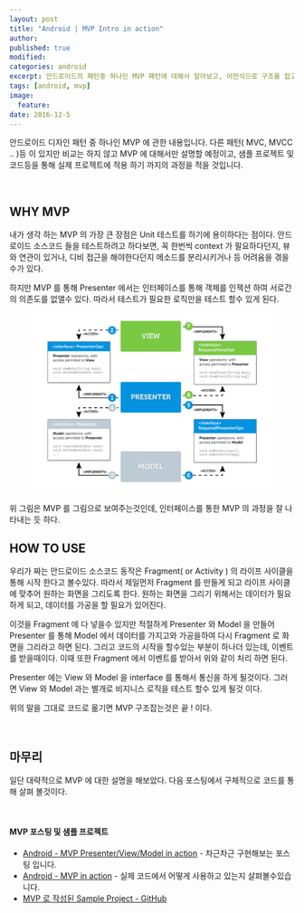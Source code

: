 ```yaml
---
layout: post
title: "Android | MVP Intro in action"
author:
published: true
modified:
categories: android
excerpt: 안드로이드의 패턴중 하나인 MVP 패턴에 대해서 알아보고, 어떤식으로 구조를 잡고 코드를 구현해 나가야 되는지 코드를 통해서 차근차근 살펴봅시다. 먼저 전체적으로 MVP 의 대한 개념을 주절주절 이지만 그림과 함께 설명 해보겠습니다.
tags: [android, mvp]
image:
  feature:
date: 2016-12-5
---
```

안드로이드 디자인 패턴 중 하나인 MVP 에 관한 내용입니다. 다른 패턴( MVC, MVCC .. )등 이 있지만 비교는 하지 않고 MVP 에 대해서만 설명할 예정이고, 샘플 프로젝트 및 코드등을 통해 실제 프로젝트에 적용 하기 까지의 과정을 적을 것입니다.

<br>

## WHY MVP
내가 생각 하는 MVP 의 가장 큰 장점은 Unit 테스트를 하기에 용이하다는 점이다. 안드로이드 소스코드 들을 테스트하려고 하다보면, 꼭 한번씩 context 가 필요하다던지, 뷰와 연관이 있거나, 디비 접근을 해야한다던지 메소드를 분리시키거나 등 어려움을 겪을수가 있다.

하지만 MVP 를 통해 Presenter 에서는 인터페이스를 통해 객체를 인젝션 하여 서로간의 의존도를 없앨수 있다.
따라서 테스트가 필요한 로직만을 테스트 할수 있게 된다.

<figure>
	<img src="/images/posting_mvp/ig_mvp_01.png" alt="image">
</figure>
위 그림은 MVP 를 그림으로 보여주는것인데, 인터페이스를 통한 MVP 의 과정을 잘 나타내는 듯 하다.

<br>

## HOW TO USE
우리가 짜는 안드로이드 소스코드 동작은 Fragment( or Activity ) 의 라이프 사이클을 통해 시작 한다고 볼수있다. 따라서 제일먼저 Fragment 를 만들게 되고 라이프 사이클에 맞추어 원하는 화면을 그리도록 한다. 원하는 화면을 그리기 위해서는 데이터가 필요하게 되고, 데이터를 가공을 할 필요가 있어진다.

이것을 Fragment 에 다 넣을수 있지만 적절하게 Presenter 와 Model 을 만들어 Presenter 를 통해 Model 에서 데이터를 가지고와 가공을하여 다시 Fragment 로 화면을 그리라고 하면 된다. 그리고 코드의 시작을 할수있는 부분이 하나더 있는데, 이벤트를 받을때이다. 이때 또한 Fragment 에서 이벤트를 받아서 위와 같이 처리 하면 된다.

Presenter 에는 View 와 Model 을 interface 를 통해서 통신을 하게 될것이다. 그러면 View 와 Model 과는 별개로 비지니스 로직을 테스트 할수 있게 될것 이다.

위의 말을 그대로 코드로 옮기면 MVP 구조잡는것은 끝 ! 이다.

<br>

## 마무리
일단 대략적으로 MVP 에 대한 설명을 해보았다. 다음 포스팅에서 구체적으로 코드를 통해 살펴 볼것이다.

<br>

#### MVP 포스팅 및 샘플 프로젝트
- [Android - MVP Presenter/View/Model in action](http://moka-a.github.io/android/android-mvp-01/) - 차근차근 구현해보는 포스팅 입니다.
- [Android - MVP in action](http://moka-a.github.io/android/android-mvp-02/) - 실제 코드에서 어떻게 사용하고 있는지 살펴볼수있습니다.
- [MVP 로 작성된 Sample Project - GitHub](https://github.com/moka-a/moka-sample-android)

<br>
